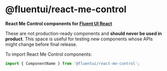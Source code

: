 # @fluentui/react-me-control

**React Me Control components for [Fluent UI React](https://developer.microsoft.com/en-us/fluentui)**

These are not production-ready components and **should never be used in product**. This space is useful for testing new components whose APIs might change before final release.

To import React Me Control components:

```js
import { ComponentName } from '@fluentui/react-me-control';
```

